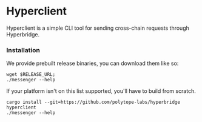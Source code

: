 # Hyperclient

Hyperclient is a simple CLI tool for sending cross-chain requests through Hyperbridge.

### Installation

We provide prebuilt release binaries, you can download them like so:

```
wget $RELEASE_URL;
./messenger --help
```

If your platform isn't on this list supported, you'll have to build from scratch.

```
cargo install --git=https://github.com/polytope-labs/hyperbridge hyperclient
./messenger --help
```
